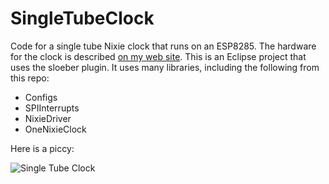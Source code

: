 # SingleTubeClock

Code for a single tube Nixie clock that runs on an ESP8285. The hardware for the clock is described [on my web site](http://www.nixies.us/projects/one-tube-clock/). This is an Eclipse project that uses the sloeber plugin. It uses many libraries, including the following from this repo:

* Configs
* SPIInterrupts
* NixieDriver
* OneNixieClock

Here is a piccy:

![Single Tube Clock](http://www.nixies.us/wp-content/uploads/2018/01/fullsizeoutput_2a8b-768x768.jpeg "IN-12 Single Tube Clock")
